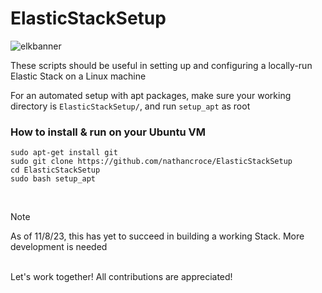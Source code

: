 # ElasticStackSetup

![elkbanner](https://github.com/nathancroce/ElasticStackSetup/assets/90940521/832c0fbb-ca52-4099-9ad9-4b600c1af64d)

These scripts should be useful in setting up and configuring a locally-run Elastic Stack on a Linux machine

For an automated setup with apt packages, make sure your working directory is `ElasticStackSetup/`, and run `setup_apt` as root

### How to install & run on your Ubuntu VM

```
sudo apt-get install git
sudo git clone https://github.com/nathancroce/ElasticStackSetup
cd ElasticStackSetup
sudo bash setup_apt
```

<br>

> [!Note]
> As of 11/8/23, this has yet to succeed in building a working Stack. More development is needed


<br>
Let's work together! All contributions are appreciated!

